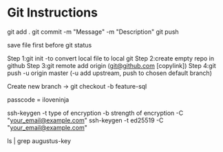 # Git Instructions

git add .
git commit -m "Message" -m "Description"
git push

save file first before 
git status 

Step 1:git init -to convert local file to local git
Step 2:create empty repo in github
Step 3:git remote add origin (git@github.com [copylink])
Step 4:git push -u origin master (-u add upstream, push to chosen default branch)

Create new branch -> git checkout -b feature-sql

passcode = iloveninja

ssh-keygen -t type of encryption -b strength of encryption -C "your_email@example.com"
ssh-keygen -t ed25519 -C "your_email@example.com"

ls | grep augustus-key
